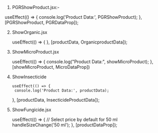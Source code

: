 1. PGRShowProduct.jsx:-

  useEffect(() => {
    console.log('Product Data:', PGRShowProduct);
  }, [PGRShowProduct, PGRDataProp]);


2. ShowOrganic.jsx

      useEffect(() => {
  }, [productData, OrganicproductData]);

3. ShowMicroProduct.jsx


     useEffect(() => {
        console.log("Product Data:", showMicroProduct);
    }, [showMicroProduct, MicroDataProp])


4. ShowInsecticide

       useEffect(() => {
        console.log('Product Data:', productData);
    }, [productData, InsecticideProductData]);


5. ShowFungicide.jsx

     useEffect(() => {
    // Select price by default for 50 ml
    handleSizeChange('50 ml');
  }, [productDataProp]);